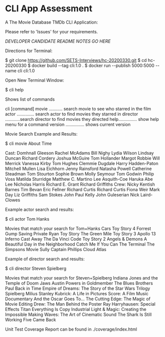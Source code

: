 # CLI App Assessment

A The Movie Database TMDb CLI Application:

Please refer to 'Issues' for your requirements.

*DEVELOPER CANDIDATE README NOTES GO HERE*

Directions for Terminal:

$ git clone https://github.com/SETS-Interviews/hc-20200330.git
$ cd hc-20200330
$ docker build --tag cli:1.0 .
$ docker run --publish 5000:5000 --name cli cli:1.0

Open New Terminal Window:

$ cli help

Shows list of commands 

cli [command] <options>
  movie <movie name>........... search movie to see who starred in the film
  actor <actor name>.............. search actor to find movies they starred in
  director <director name> ............search director to find movies they directed
  help............... show help menu for a command
  version ............... shows current version

Movie Search Example and Results:

$ cli movie About Time

Cast:
Domhnall Gleeson
Rachel McAdams
Bill Nighy
Lydia Wilson
Lindsay Duncan
Richard Cordery
Joshua McGuire
Tom Hollander
Margot Robbie
Will Merrick
Vanessa Kirby
Tom Hughes
Clemmie Dugdale
Harry Hadden-Paton
Mitchell Mullen
Lisa Eichhorn
Jenny Rainsford
Natasha Powell
Catherine Steadman
Tom Stourton
Sophie Brown
Molly Seymour
Tom Godwin
Philip Voss
Matilda Sturridge
Matthew C. Martino
Lee Asquith-Coe
Haruka Abe
Lee Nicholas Harris
Richard E. Grant
Richard Griffiths
Crew:
Nicky Kentish Barnes
Tim Bevan
Eric Fellner
Richard Curtis
Richard Curtis
Fiona Weir
Mark Day
Liz Griffiths
Sam Stokes
John Paul Kelly
John Guleserian
Nick Laird-Clowes


Example actor search and results:

$ cli actor Tom Hanks

Movies that match your search for Tom+Hanks
Cars
Toy Story 4
Forrest Gump
Saving Private Ryan
Toy Story
The Green Mile
Toy Story 3
Apollo 13
Inferno
Cast Away
The Da Vinci Code
Toy Story 2
Angels & Demons
A Beautiful Day in the Neighborhood
Catch Me If You Can
The Terminal
The Simpsons Movie
Sully
Captain Phillips
Cloud Atlas

Example of director search and results:

$ cli director Steven Spielberg

Movies that match your search for Steven+Spielberg
Indiana Jones and the Temple of Doom
Jaws
Austin Powers in Goldmember
The Blues Brothers
Paul
Back in Time
Empire of Dreams: The Story of the Star Wars Trilogy
Spielberg
Milius
Stanley Kubrick: A Life in Pictures
Score: A Film Music Documentary
And the Oscar Goes To...
The Cutting Edge: The Magic of Movie Editing
Drew: The Man Behind the Poster
Ray Harryhausen: Special Effects Titan
Everything Is Copy
Industrial Light & Magic: Creating the Impossible
Making Waves: The Art of Cinematic Sound
The Shark Is Still Working
Five Came Back

Unit Test Coverage Report can be found in ./coverage/index.html
